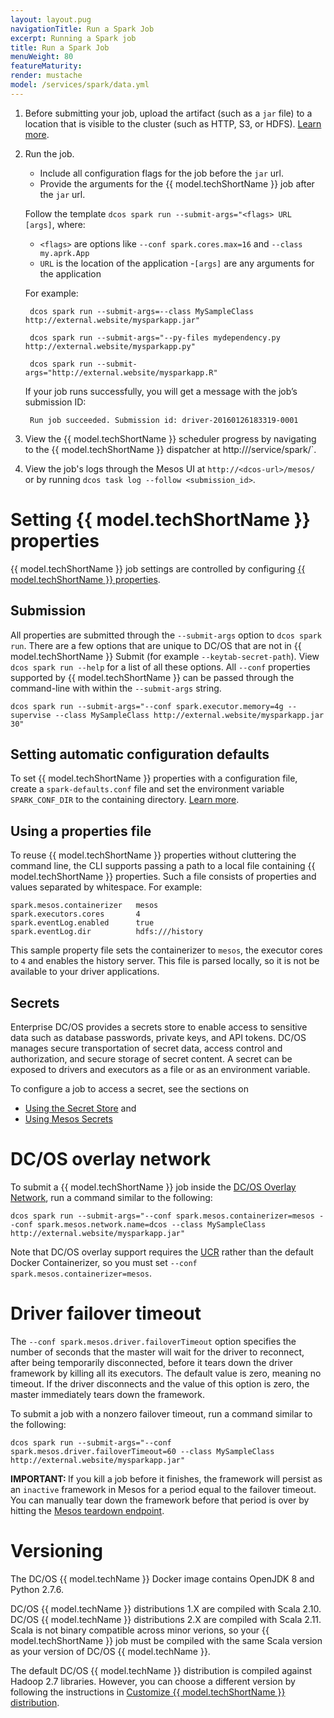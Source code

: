 ```yaml
---
layout: layout.pug
navigationTitle: Run a Spark Job
excerpt: Running a Spark job
title: Run a Spark Job
menuWeight: 80
featureMaturity:
render: mustache
model: /services/spark/data.yml
---
```


1. Before submitting your job, upload the artifact (such as a `jar` file) to a location that is visible to the cluster (such as HTTP, S3, or HDFS). [Learn more][13].

1. Run the job.
    - Include all configuration flags for the job before the `jar` url.
    - Provide the arguments for the {{ model.techShortName }} job after the `jar` url.

    Follow the template `dcos spark run --submit-args="<flags> URL [args]`, where:
    - `<flags>` are options like `--conf spark.cores.max=16` and `--class my.aprk.App`
    - `URL` is the location of the application
    -`[args]` are any arguments for the application

    For example:

        dcos spark run --submit-args=--class MySampleClass http://external.website/mysparkapp.jar"

        dcos spark run --submit-args="--py-files mydependency.py http://external.website/mysparkapp.py"

        dcos spark run --submit-args="http://external.website/mysparkapp.R"

    If your job runs successfully, you will get a message with the job’s submission ID:

        Run job succeeded. Submission id: driver-20160126183319-0001

1. View the {{ model.techShortName }} scheduler progress by navigating to the {{ model.techShortName }} dispatcher at http://<dcos-url>/service/spark/`.

1. View the job's logs through the Mesos UI at `http://<dcos-url>/mesos/` or by running `dcos task log --follow <submission_id>`.

# Setting {{ model.techShortName }} properties

{{ model.techShortName }} job settings are controlled by configuring [{{ model.techShortName }} properties][14].

## Submission

All properties are submitted through the `--submit-args` option to `dcos spark run`. There are a few options that are unique to DC/OS that are not in {{ model.techShortName }} Submit (for example `--keytab-secret-path`).  View `dcos spark run --help` for a list of all these options. All `--conf` properties supported by {{ model.techShortName }} can be passed through the command-line with within the `--submit-args` string.

    dcos spark run --submit-args="--conf spark.executor.memory=4g --supervise --class MySampleClass http://external.website/mysparkapp.jar 30"

## Setting automatic configuration defaults

To set {{ model.techShortName }} properties with a configuration file, create a
`spark-defaults.conf` file and set the environment variable
`SPARK_CONF_DIR` to the containing directory. [Learn more][15].

## Using a properties file

To reuse {{ model.techShortName }} properties without cluttering the command line, the CLI supports passing a path to a local file containing {{ model.techShortName }} properties. Such a file consists of properties and values separated by whitespace. For example:
```text
spark.mesos.containerizer   mesos
spark.executors.cores       4
spark.eventLog.enabled      true
spark.eventLog.dir          hdfs:///history
```
This sample property file sets the containerizer to `mesos`, the executor cores to `4` and enables the history server. This file is parsed locally, so it is not be available to your driver applications.

## Secrets

Enterprise DC/OS provides a secrets store to enable access to sensitive data such as database passwords, private keys, and API tokens. DC/OS manages secure transportation of secret data, access control and authorization, and secure storage of secret content. A secret can be exposed to drivers and executors as a file or as an environment variable.

To configure a job to access a secret, see the sections on
* [Using the Secret Store](../security/#using-the-secret-store) and
* [Using Mesos Secrets](../security/#using-mesos-secrets)

# DC/OS overlay network

To submit a {{ model.techShortName }} job inside the [DC/OS Overlay Network](/mesosphere/dcos/1.12/overview/design/overlay/), run a command similar to the following:

    dcos spark run --submit-args="--conf spark.mesos.containerizer=mesos --conf spark.mesos.network.name=dcos --class MySampleClass http://external.website/mysparkapp.jar"

Note that DC/OS overlay support requires the [UCR](/mesosphere/dcos/1.12/deploying-services/containerizers/ucr/)   rather than the default Docker Containerizer, so you must set `--conf spark.mesos.containerizer=mesos`.

# Driver failover timeout

The `--conf spark.mesos.driver.failoverTimeout` option specifies the number of seconds that the master will wait for the driver to reconnect, after being temporarily disconnected, before it tears down the driver framework by killing
all its executors. The default value is zero, meaning no timeout. If the
driver disconnects and the value of this option is zero, the master immediately tears down the framework.

To submit a job with a nonzero failover timeout, run a command similar to the following:

    dcos spark run --submit-args="--conf spark.mesos.driver.failoverTimeout=60 --class MySampleClass http://external.website/mysparkapp.jar"

<p class="message--important"><strong>IMPORTANT: </strong>If you kill a job before it finishes, the framework will persist as an <code>inactive</code> framework in Mesos for a period equal to the failover timeout. You can manually tear down the framework before that period is over by hitting
the <a href="http://mesos.apache.org/documentation/latest/endpoints/master/teardown/">Mesos teardown endpoint</a>.</p>

# Versioning

The DC/OS {{ model.techName }} Docker image contains OpenJDK 8 and Python 2.7.6.

DC/OS {{ model.techName }} distributions 1.X are compiled with Scala 2.10.  DC/OS {{ model.techName }} distributions 2.X are compiled with Scala 2.11.  Scala is not binary compatible across minor verions, so your {{ model.techShortName }} job must be compiled with the same Scala version as your version of DC/OS {{ model.techName }}.

The default DC/OS {{ model.techName }} distribution is compiled against Hadoop 2.7 libraries.  However, you can choose a different version by following the instructions in [Customize {{ model.techShortName }} distribution](/mesosphere/dcos/services/spark/2.6.0-2.3.2/install/#custom-dist/).


[13]: http://spark.apache.org/docs/latest/submitting-applications.html
[14]: http://spark.apache.org/docs/latest/configuration.html#spark-properties
[15]: http://spark.apache.org/docs/latest/configuration.html#overriding-configuration-directory
[18]: http://mesos.apache.org/documentation/latest/endpoints/master/teardown/
